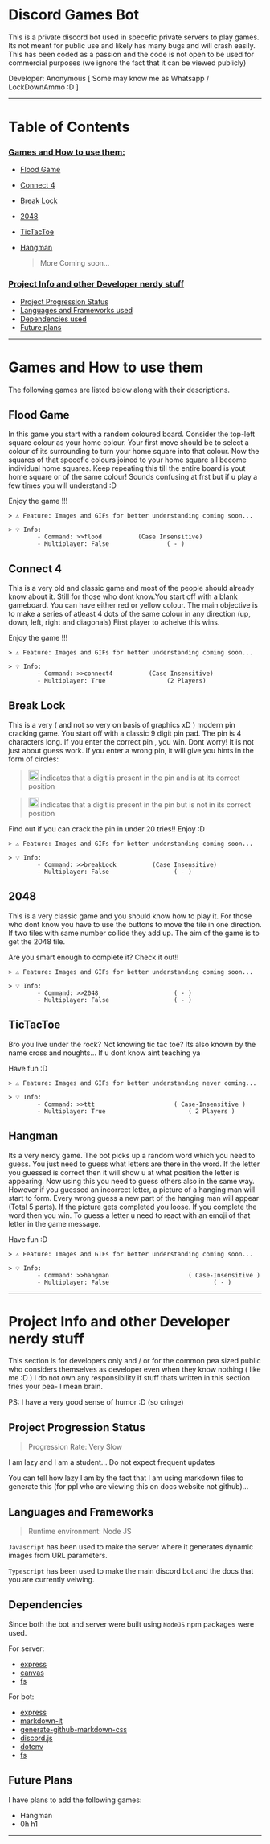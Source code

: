 # Discord Games Bot

This is a private discord bot used in specefic private servers to play games. Its not meant for public use and likely has many bugs and will crash easily. This has been coded as a passion and the code is not open to be used for commercial purposes (we ignore the fact that it can be viewed publicly)

Developer: Anonymous [ Some may know me as Whatsapp / LockDownAmmo :D ]

---

# Table of Contents

### [Games and How to use them:](#games-and-how-to-use-them)

- [Flood Game](#flood-game)
- [Connect 4](#connect-4)
- [Break Lock](#break-lock)
- [2048](#2048)
- [TicTacToe](#ttt)
- [Hangman](#hangman)
  
    > More Coming soon...

### [Project Info and other Developer nerdy stuff](#project-info-and-other-developer-nerdy-stuff-1)

- [Project Progression Status](#project-progression-status)
- [Languages and Frameworks used](#languages-and-frameworks)
- [Dependencies used](#dependencies)
- [Future plans](#future-plans)

---

# <a name="games-and-how-to-use-them">Games and How to use them</a>

The following games are listed below along with their descriptions.

## <a name="flood-game">Flood Game</a>

In this game you start with a random coloured board. Consider the top-left square colour as your home colour. Your first move should be to select a colour of its surrounding to turn your home square into that colour. Now the squares of that specefic colours joined to your home square all become individual home squares. Keep repeating this till the entire board is yout home square or of the same colour! Sounds confusing at frst but if u play a few times you will understand :D

Enjoy the game !!!

```text
> ⚠️ Feature: Images and GIFs for better understanding coming soon...
```

```text
> 💡 Info: 
        - Command: >>flood          (Case Insensitive)
        - Multiplayer: False                ( - )
```

## <a name="connect-4">Connect 4</a>

This is a very old and classic game and most of the people should already know about it. Still for those who dont know.You start off with a blank gameboard. You can have either red or yellow colour. The main objective is to make a series of atleast 4 dots of the same colour in any direction (up, down, left, right and diagonals) First player to acheive this wins.

Enjoy the game !!!

```text
> ⚠️ Feature: Images and GIFs for better understanding coming soon...
```

```text
> 💡 Info: 
        - Command: >>connect4          (Case Insensitive)
        - Multiplayer: True                 (2 Players)
```

## <a name="break-lock">Break Lock</a>

This is a very ( and not so very on basis of graphics xD ) modern pin cracking game. You start off with a classic 9 digit pin pad. The pin is 4 characters long. If you enter the correct pin , you win. Dont worry! It is not just about guess work. If you enter a wrong pin, it will give you hints in the form of circles:
> <img src="https://upload.wikimedia.org/wikipedia/commons/thumb/5/58/White_Circle.svg/2048px-White_Circle.svg.png" width="20" height="20" alt="[Solid filled white circle image]">  indicates that a digit is present in the pin and is at its correct position

> <img src="https://www.seekpng.com/png/full/13-133421_circulartimer-empty-white-circle-png.png" width="20" height="20" alt="[Hollow white circle image]">  indicates that a digit is present in the pin but is not in its correct position

Find out if you can crack the pin in under 20 tries!! Enjoy :D

```text
> ⚠️ Feature: Images and GIFs for better understanding coming soon...
```

```text
> 💡 Info: 
        - Command: >>breakLock          (Case Insensitive)
        - Multiplayer: False                  ( - )
```

## <a name="2048">2048</a>

This is a very classic game and you should know how to play it. For those who dont know you have to use the buttons to move the tile in one direction. If two tiles with same number collide they add up. The aim of the game is to get the 2048 tile.

Are you smart enough to complete it? Check it out!!

```text
> ⚠️ Feature: Images and GIFs for better understanding coming soon...
```

```text
> 💡 Info: 
        - Command: >>2048                     ( - )
        - Multiplayer: False                  ( - )
```

## <a name="ttt">TicTacToe</a>

Bro you live under the rock? Not knowing tic tac toe? Its also known by the name cross and noughts... If u dont know aint teaching ya

Have fun :D

```text
> ⚠️ Feature: Images and GIFs for better understanding never coming...
```

```text
> 💡 Info: 
        - Command: >>ttt                      ( Case-Insensitive )
        - Multiplayer: True                       ( 2 Players )
```

## <a name="hangman">Hangman</a>

Its a very nerdy game. The bot picks up a random word which you need to guess. You just need to guess what letters are there in the word. If the letter you guessed is correct then it will show u at what position the letter is appearing. Now using this you need to guess others also in the same way. However if you guessed an incorrect letter, a picture of a hanging man will start to form. Every wrong guess a new part of the hanging man will appear (Total 5 parts). If the picture gets completed you loose. If you complete the word then you win.
To guess a letter u need to react with an emoji of that letter in the game message.

Have fun :D

```text
> ⚠️ Feature: Images and GIFs for better understanding coming soon...
```

```text
> 💡 Info: 
        - Command: >>hangman                      ( Case-Insensitive )
        - Multiplayer: False                             ( - )
```

---

# <a name="project-info-and-other-developer-nerdy-stuff-1">Project Info and other Developer nerdy stuff</a>

This section is for developers only and / or for the common pea sized public who considers themselves as developer even when they know nothing ( like me :D )
I do not own any responsibility if stuff thats written in this section fries your pea- I mean brain.

PS: I have a very good sense of humor :D (so cringe)

## <a name="project-progression-status">Project Progression Status</a>

> Progression Rate: Very Slow

I am lazy and I am a student... Do not expect frequent updates

You can tell how lazy I am by the fact that I am using markdown files to generate this (for ppl who are viewing this on docs website not github)...

## <a name="languages-and-frameworks">Languages and Frameworks</a>

> Runtime environment: Node JS

```Javascript``` has been used to make the server where it generates dynamic images from URL parameters.

```Typescript``` has been used to make the main discord bot and the docs that you are currently veiwing.

## <a name="dependencies">Dependencies</a>

Since both the bot and server were built using ```NodeJS``` npm packages were used.

For server:

- [express](https://www.npmjs.com/package/express)
- [canvas](https://www.npmjs.com/package/canvas)
- [fs](https://www.npmjs.com/package/fs)

For bot:

- [express](https://www.npmjs.com/package/express)
- [markdown-it](https://www.npmjs.com/package/markdown-it)
- [generate-github-markdown-css](https://www.npmjs.com/package/generate-github-markdown-css)
- [discord.js](https://www.npmjs.com/package/discord.js)
- [dotenv](https://www.npmjs.com/package/dotenv)
- [fs](https://www.npmjs.com/package/fs)

## <a name="future-plans">Future Plans</a>

I have plans to add the following games:

- Hangman
- 0h h1

---
